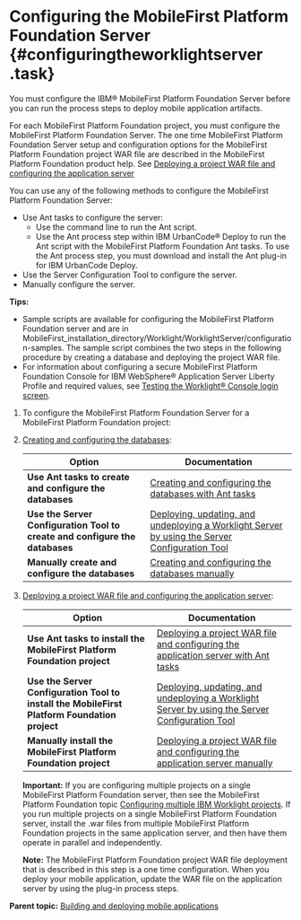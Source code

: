# Configuring the MobileFirst Platform Foundation Server {#configuringtheworklightserver .task}

You must configure the IBM® MobileFirst Platform Foundation Server before you can run the process steps to deploy mobile application artifacts.

For each MobileFirst Platform Foundation project, you must configure the MobileFirst Platform Foundation Server. The one time MobileFirst Platform Foundation Server setup and configuration options for the MobileFirst Platform Foundation project WAR file are described in the MobileFirst Platform Foundation product help. See [Deploying a project WAR file and configuring the application server](http://www-01.ibm.com/support/knowledgecenter/SSZH4A_6.1.0/com.ibm.worklight.deploy.doc/deploy/c_deploy_custom_war_file_to_app_server.html)

You can use any of the following methods to configure the MobileFirst Platform Foundation Server:

-   Use Ant tasks to configure the server:
    -   Use the command line to run the Ant script.
    -   Use the Ant process step within IBM UrbanCode® Deploy to run the Ant script with the MobileFirst Platform Foundation Ant tasks. To use the Ant process step, you must download and install the Ant plug-in for IBM UrbanCode Deploy.
-   Use the Server Configuration Tool to configure the server.
-   Manually configure the server.

**Tips:** 

-   Sample scripts are available for configuring the MobileFirst Platform Foundation server and are in MobileFirst\_installation\_directory/Worklight/WorklightServer/configuration-samples. The sample script combines the two steps in the following procedure by creating a database and deploying the project WAR file.
-   For information about configuring a secure MobileFirst Platform Foundation Console for IBM WebSphere® Application Server Liberty Profile and required values, see [Testing the Worklight® Console login screen](http://www-01.ibm.com/support/knowledgecenter/SSZH4A_6.0.0/com.ibm.worklight.help.doc/admin/r_protecting_ibm_worklight_console.html).

1.  To configure the MobileFirst Platform Foundation Server for a MobileFirst Platform Foundation project:
2.  [Creating and configuring the databases](http://www-01.ibm.com/support/knowledgecenter/SSZH4A_6.1.0/com.ibm.worklight.deploy.doc/deploy/c_config_dbs.html): 

    |Option|Documentation|
    |------|-------------|
    |**Use Ant tasks to create and configure the databases**|[Creating and configuring the databases with Ant tasks](http://www-01.ibm.com/support/knowledgecenter/SSZH4A_6.1.0/com.ibm.worklight.deploy.doc/devref/r_ant_tasks_configure_dbs.html)|
    |**Use the Server Configuration Tool to create and configure the databases**|[Deploying, updating, and undeploying a Worklight Server by using the Server Configuration Tool](http://www-01.ibm.com/support/knowledgecenter/SSZH4A_6.1.0/com.ibm.worklight.deploy.doc/deploy/c_using_server_config_tool.html)|
    |**Manually create and configure the databases**|[Creating and configuring the databases manually](http://www-01.ibm.com/support/knowledgecenter/?lang=en#!/SSZH4A_6.1.0/com.ibm.worklight.deploy.doc/admin/c_manually_configuring_databases.html)|

3.  [Deploying a project WAR file and configuring the application server](http://www-01.ibm.com/support/knowledgecenter/SSZH4A_6.1.0/com.ibm.worklight.deploy.doc/deploy/c_deploy_custom_war_file_to_app_server.html): 

    |Option|Documentation|
    |------|-------------|
    |**Use Ant tasks to install the MobileFirst Platform Foundation project**|[Deploying a project WAR file and configuring the application server with Ant tasks](http://www-01.ibm.com/support/knowledgecenter/SSZH4A_6.1.0/com.ibm.worklight.deploy.doc/devref/r_ant_tasks_configure_appserver.html)|
    |**Use the Server Configuration Tool to install the MobileFirst Platform Foundation project**|[Deploying, updating, and undeploying a Worklight Server by using the Server Configuration Tool](http://www-01.ibm.com/support/knowledgecenter/SSZH4A_6.1.0/com.ibm.worklight.deploy.doc/deploy/c_using_server_config_tool.html)|
    |**Manually install the MobileFirst Platform Foundation project**|[Deploying a project WAR file and configuring the application server manually](http://www-01.ibm.com/support/knowledgecenter/SSZH4A_6.1.0/com.ibm.worklight.deploy.doc/admin/c_manually_configuring_app_server.html)|

    **Important:** If you are configuring multiple projects on a single MobileFirst Platform Foundation server, then see the MobileFirst Platform Foundation topic [Configuring multiple IBM Worklight projects](http://www-01.ibm.com/support/knowledgecenter/SSZH4A_6.1.0/com.ibm.worklight.deploy.doc/devref/c_ant_tasks_configuring_multiple_wl_projects.html). If you run multiple projects on a single MobileFirst Platform Foundation server, install the .war files from multiple MobileFirst Platform Foundation projects in the same application server, and then have them operate in parallel and independently.

    **Note:** The MobileFirst Platform Foundation project WAR file deployment that is described in this step is a one time configuration. When you deploy your mobile application, update the WAR file on the application server by using the plug-in process steps.


**Parent topic:** [Building and deploying mobile applications](../topics/plugins_worklight_buildanddeploy.md)

